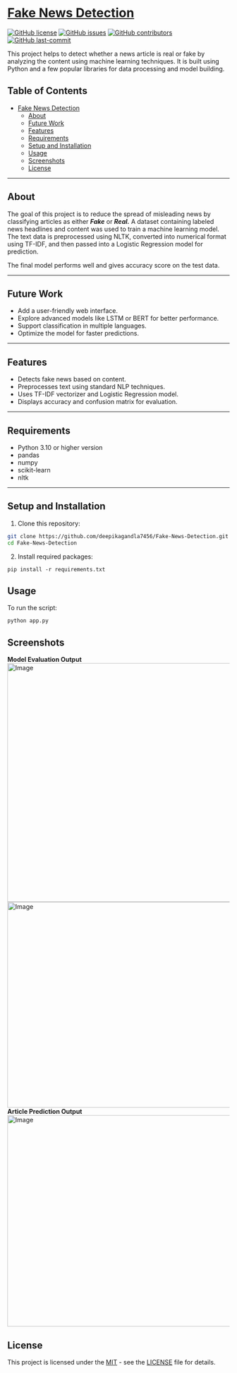 # [Fake News Detection](#fake-news-detection)

[![GitHub license](https://img.shields.io/github/license/deepikagandla7456/Fake-News-Detection)](LICENSE)
[![GitHub issues](https://img.shields.io/github/issues/deepikagandla7456/Fake-News-Detection)]()
[![GitHub contributors](https://img.shields.io/github/contributors/deepikagandla7456/Fake-News-Detection)]()
[![GitHub last-commit](https://img.shields.io/github/last-commit/deepikagandla7456/Fake-News-Detection)]()

This project helps to detect whether a news article is real or fake by analyzing the content using machine learning techniques. It is built using Python and a few popular libraries for data processing and model building.



## Table of Contents
- [Fake News Detection](#fake-news-detection)
  - [About](#about)
  - [Future Work](#future-work)
  - [Features](#features)
  - [Requirements](#requirements)
  - [Setup and Installation](#setup-and-installation)
  - [Usage](#usage)
  - [Screenshots](#screenshots)
  - [License](#license)

---

## About

The goal of this project is to reduce the spread of misleading news by classifying articles as either ***Fake*** or ***Real.*** A dataset containing labeled news headlines and content was used to train a machine learning model. The text data is preprocessed using NLTK, converted into numerical format using TF-IDF, and then passed into a Logistic Regression model for prediction.

The final model performs well and gives accuracy score on the test data.

---

## Future Work

- Add a user-friendly web interface.
- Explore advanced models like LSTM or BERT for better performance.
- Support classification in multiple languages.
- Optimize the model for faster predictions.

---

## Features

- Detects fake news based on content.
- Preprocesses text using standard NLP techniques.
- Uses TF-IDF vectorizer and Logistic Regression model.
- Displays accuracy and confusion matrix for evaluation.

---

## Requirements

- Python 3.10 or higher version
- pandas  
- numpy  
- scikit-learn  
- nltk  

---

## Setup and Installation

1. Clone this repository:
```bash
git clone https://github.com/deepikagandla7456/Fake-News-Detection.git
cd Fake-News-Detection
```
2. Install required packages:

```shell
pip install -r requirements.txt
```

## Usage
To run the script:
```shell
python app.py
```

## Screenshots

**Model Evaluation Output**
<img width="1753" height="541" alt="Image" src="https://github.com/user-attachments/assets/d3881b74-db65-42a8-b20f-0408836bbf0b" />
<img width="1756" height="466" alt="Image" src="https://github.com/user-attachments/assets/64f10264-8935-444b-9f14-4d74962781fb" />
**Article Prediction Output**
<img width="1756" height="479" alt="Image" src="https://github.com/user-attachments/assets/e652c02f-1d60-4c3b-b1f3-84272a40de52" />

## License

This project is licensed under the [MIT](LICENSE) - see the [LICENSE](LICENSE) file for details.
